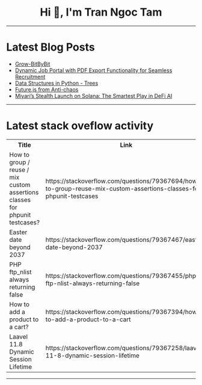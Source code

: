 <h1 align="center">Hi 👋, I'm Tran Ngoc Tam</h1>

---

# Latest Blog Posts 
<!-- BLOG-POST-LIST:START -->
- [Grow-BitByBit](https://dev.to/humera/grow-bitbybit-524i)
- [Dynamic Job Portal with PDF Export Functionality for Seamless Recruitment](https://dev.to/bhupeshchandrajoshi/dynamic-job-portal-with-pdf-export-functionality-for-seamless-recruitment-3661)
- [Data Structures in Python - Trees](https://dev.to/letsupdateskills/data-structures-in-python-trees-2amh)
- [Future.js from Anti-chaos](https://dev.to/ourai/futurejs-from-anti-chaos-47c3)
- [Miyari’s Stealth Launch on Solana: The Smartest Play in DeFi AI](https://dev.to/miyariframework/miyaris-stealth-launch-on-solana-the-smartest-play-in-defi-x-ai-2nib)
<!-- BLOG-POST-LIST:END -->

---

# Latest stack oveflow activity
<table>
  <tr><th>Title</th><th>Link</th></tr>
  <!-- STACKOVERFLOW:START --><tr><td>How to group / reuse / mix custom assertions classes for phpunit testcases?</td><td>https://stackoverflow.com/questions/79367694/how-to-group-reuse-mix-custom-assertions-classes-for-phpunit-testcases</td></tr><tr><td>Easter date beyond 2037</td><td>https://stackoverflow.com/questions/79367467/easter-date-beyond-2037</td></tr><tr><td>PHP ftp_nlist always returning false</td><td>https://stackoverflow.com/questions/79367455/php-ftp-nlist-always-returning-false</td></tr><tr><td>How to add a product to a cart?</td><td>https://stackoverflow.com/questions/79367394/how-to-add-a-product-to-a-cart</td></tr><tr><td>Laavel 11.8 Dynamic Session Lifetime</td><td>https://stackoverflow.com/questions/79367258/laavel-11-8-dynamic-session-lifetime</td></tr><!-- STACKOVERFLOW:END -->
</table>

---


